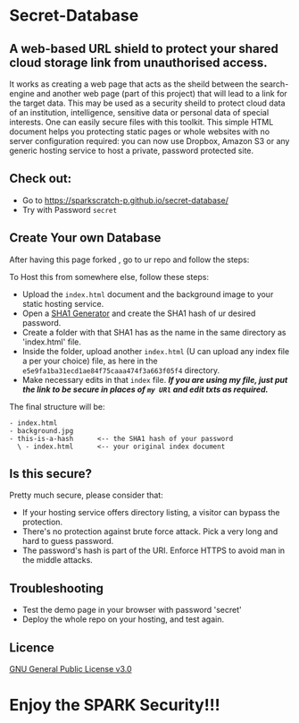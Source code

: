 # Secret-Database
A web-based URL shield to protect your shared cloud storage link from unauthorised access.
---

 It works as creating a web page that acts as the sheild between the search-engine and another web page (part of this project) that will lead to a link for the target data. This may be used as a security sheild to protect cloud data of an institution, intelligence, sensitive data or personal data of special interests. One can easily secure files with this toolkit.
  This simple HTML document helps you protecting static pages or whole websites with no server configuration required: you can now use Dropbox, Amazon S3 or any generic hosting service to host a private, password protected site.
  
 ## Check out:
 
- Go to https://sparkscratch-p.github.io/secret-database/
- Try with Password `secret`
 
 ## Create Your own Database
 
 After having this page forked , go to ur repo and follow the steps:
 
 To Host this from somewhere else, follow these steps:
 
 - Upload the `index.html` document and the background image to your static hosting service.
 - Open a [SHA1 Generator](https://emn178.github.io/online-tools/sha1.html) and create the SHA1 hash of ur desired password.
 - Create a folder with that SHA1 has as the name in the same directory as 'index.html' file.
 - Inside the folder, upload another `index.html` (U can upload any index file a per your choice) file, as here in the `e5e9fa1ba31ecd1ae84f75caaa474f3a663f05f4` directory.
 - Make necessary edits in that `index` file. ***If you are using my file, just put the link to be secure in places of `my URl` and edit txts as required.***

The final structure will be:

```
- index.html
- background.jpg
- this-is-a-hash      <-- the SHA1 hash of your password               
  \ - index.html      <-- your original index document
  ```
  
 ##  Is this secure?
 
Pretty much secure, please consider that:

- If your hosting service offers directory listing, a visitor can bypass the protection.
- There's no protection against brute force attack. Pick a very long and hard to guess password.
- The password's hash is part of the URI. Enforce HTTPS to avoid man in the middle attacks.

## Troubleshooting

- Test the demo page in your browser with password 'secret'
- Deploy the whole repo on your hosting, and test again.

## Licence

[GNU General Public License v3.0](https://github.com/SparkScratch-P/secret-database/blob/main/LICENSE)

# Enjoy the SPARK Security!!!
 
